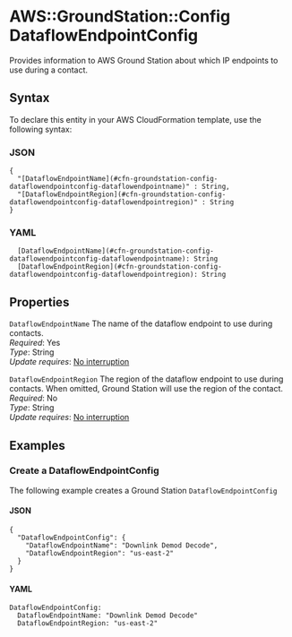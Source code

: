 # AWS::GroundStation::Config DataflowEndpointConfig<a name="aws-properties-groundstation-config-dataflowendpointconfig"></a>

 Provides information to AWS Ground Station about which IP endpoints to use during a contact\. 

## Syntax<a name="aws-properties-groundstation-config-dataflowendpointconfig-syntax"></a>

To declare this entity in your AWS CloudFormation template, use the following syntax:

### JSON<a name="aws-properties-groundstation-config-dataflowendpointconfig-syntax.json"></a>

```
{
  "[DataflowEndpointName](#cfn-groundstation-config-dataflowendpointconfig-dataflowendpointname)" : String,
  "[DataflowEndpointRegion](#cfn-groundstation-config-dataflowendpointconfig-dataflowendpointregion)" : String
}
```

### YAML<a name="aws-properties-groundstation-config-dataflowendpointconfig-syntax.yaml"></a>

```
  [DataflowEndpointName](#cfn-groundstation-config-dataflowendpointconfig-dataflowendpointname): String
  [DataflowEndpointRegion](#cfn-groundstation-config-dataflowendpointconfig-dataflowendpointregion): String
```

## Properties<a name="aws-properties-groundstation-config-dataflowendpointconfig-properties"></a>

`DataflowEndpointName`  <a name="cfn-groundstation-config-dataflowendpointconfig-dataflowendpointname"></a>
 The name of the dataflow endpoint to use during contacts\.   
*Required*: Yes  
*Type*: String  
*Update requires*: [No interruption](https://docs.aws.amazon.com/AWSCloudFormation/latest/UserGuide/using-cfn-updating-stacks-update-behaviors.html#update-no-interrupt)

`DataflowEndpointRegion`  <a name="cfn-groundstation-config-dataflowendpointconfig-dataflowendpointregion"></a>
 The region of the dataflow endpoint to use during contacts\. When omitted, Ground Station will use the region of the contact\.   
*Required*: No  
*Type*: String  
*Update requires*: [No interruption](https://docs.aws.amazon.com/AWSCloudFormation/latest/UserGuide/using-cfn-updating-stacks-update-behaviors.html#update-no-interrupt)

## Examples<a name="aws-properties-groundstation-config-dataflowendpointconfig--examples"></a>

### Create a DataflowEndpointConfig<a name="aws-properties-groundstation-config-dataflowendpointconfig--examples--Create_a_DataflowEndpointConfig"></a>

The following example creates a Ground Station `DataflowEndpointConfig`

#### JSON<a name="aws-properties-groundstation-config-dataflowendpointconfig--examples--Create_a_DataflowEndpointConfig--json"></a>

```
{
  "DataflowEndpointConfig": {
    "DataflowEndpointName": "Downlink Demod Decode",
    "DataflowEndpointRegion": "us-east-2"
  }
}
```

#### YAML<a name="aws-properties-groundstation-config-dataflowendpointconfig--examples--Create_a_DataflowEndpointConfig--yaml"></a>

```
DataflowEndpointConfig:
  DataflowEndpointName: "Downlink Demod Decode"
  DataflowEndpointRegion: "us-east-2"
```